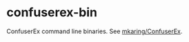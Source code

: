 # confuserex-bin
ConfuserEx command line binaries. See [mkaring/ConfuserEx](https://github.com/mkaring/ConfuserEx).
